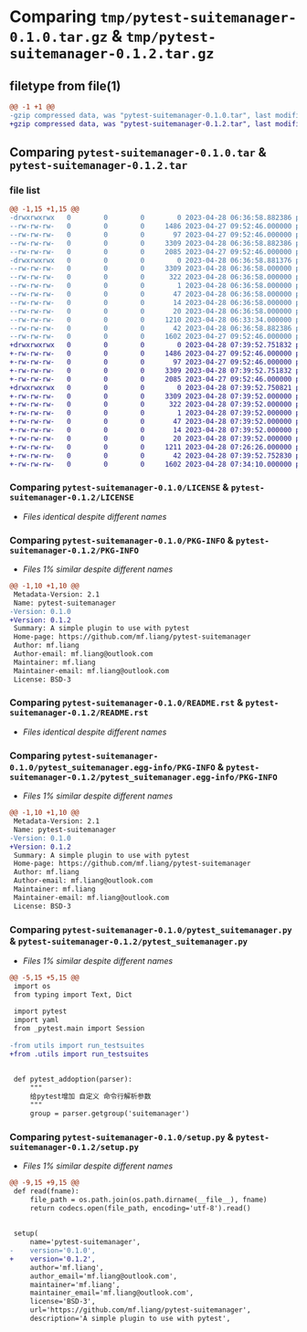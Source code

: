 # Comparing `tmp/pytest-suitemanager-0.1.0.tar.gz` & `tmp/pytest-suitemanager-0.1.2.tar.gz`

## filetype from file(1)

```diff
@@ -1 +1 @@
-gzip compressed data, was "pytest-suitemanager-0.1.0.tar", last modified: Fri Apr 28 06:36:58 2023, max compression
+gzip compressed data, was "pytest-suitemanager-0.1.2.tar", last modified: Fri Apr 28 07:39:52 2023, max compression
```

## Comparing `pytest-suitemanager-0.1.0.tar` & `pytest-suitemanager-0.1.2.tar`

### file list

```diff
@@ -1,15 +1,15 @@
-drwxrwxrwx   0        0        0        0 2023-04-28 06:36:58.882386 pytest-suitemanager-0.1.0/
--rw-rw-rw-   0        0        0     1486 2023-04-27 09:52:46.000000 pytest-suitemanager-0.1.0/LICENSE
--rw-rw-rw-   0        0        0       97 2023-04-27 09:52:46.000000 pytest-suitemanager-0.1.0/MANIFEST.in
--rw-rw-rw-   0        0        0     3309 2023-04-28 06:36:58.882386 pytest-suitemanager-0.1.0/PKG-INFO
--rw-rw-rw-   0        0        0     2085 2023-04-27 09:52:46.000000 pytest-suitemanager-0.1.0/README.rst
-drwxrwxrwx   0        0        0        0 2023-04-28 06:36:58.881376 pytest-suitemanager-0.1.0/pytest_suitemanager.egg-info/
--rw-rw-rw-   0        0        0     3309 2023-04-28 06:36:58.000000 pytest-suitemanager-0.1.0/pytest_suitemanager.egg-info/PKG-INFO
--rw-rw-rw-   0        0        0      322 2023-04-28 06:36:58.000000 pytest-suitemanager-0.1.0/pytest_suitemanager.egg-info/SOURCES.txt
--rw-rw-rw-   0        0        0        1 2023-04-28 06:36:58.000000 pytest-suitemanager-0.1.0/pytest_suitemanager.egg-info/dependency_links.txt
--rw-rw-rw-   0        0        0       47 2023-04-28 06:36:58.000000 pytest-suitemanager-0.1.0/pytest_suitemanager.egg-info/entry_points.txt
--rw-rw-rw-   0        0        0       14 2023-04-28 06:36:58.000000 pytest-suitemanager-0.1.0/pytest_suitemanager.egg-info/requires.txt
--rw-rw-rw-   0        0        0       20 2023-04-28 06:36:58.000000 pytest-suitemanager-0.1.0/pytest_suitemanager.egg-info/top_level.txt
--rw-rw-rw-   0        0        0     1210 2023-04-28 06:33:34.000000 pytest-suitemanager-0.1.0/pytest_suitemanager.py
--rw-rw-rw-   0        0        0       42 2023-04-28 06:36:58.882386 pytest-suitemanager-0.1.0/setup.cfg
--rw-rw-rw-   0        0        0     1602 2023-04-27 09:52:46.000000 pytest-suitemanager-0.1.0/setup.py
+drwxrwxrwx   0        0        0        0 2023-04-28 07:39:52.751832 pytest-suitemanager-0.1.2/
+-rw-rw-rw-   0        0        0     1486 2023-04-27 09:52:46.000000 pytest-suitemanager-0.1.2/LICENSE
+-rw-rw-rw-   0        0        0       97 2023-04-27 09:52:46.000000 pytest-suitemanager-0.1.2/MANIFEST.in
+-rw-rw-rw-   0        0        0     3309 2023-04-28 07:39:52.751832 pytest-suitemanager-0.1.2/PKG-INFO
+-rw-rw-rw-   0        0        0     2085 2023-04-27 09:52:46.000000 pytest-suitemanager-0.1.2/README.rst
+drwxrwxrwx   0        0        0        0 2023-04-28 07:39:52.750821 pytest-suitemanager-0.1.2/pytest_suitemanager.egg-info/
+-rw-rw-rw-   0        0        0     3309 2023-04-28 07:39:52.000000 pytest-suitemanager-0.1.2/pytest_suitemanager.egg-info/PKG-INFO
+-rw-rw-rw-   0        0        0      322 2023-04-28 07:39:52.000000 pytest-suitemanager-0.1.2/pytest_suitemanager.egg-info/SOURCES.txt
+-rw-rw-rw-   0        0        0        1 2023-04-28 07:39:52.000000 pytest-suitemanager-0.1.2/pytest_suitemanager.egg-info/dependency_links.txt
+-rw-rw-rw-   0        0        0       47 2023-04-28 07:39:52.000000 pytest-suitemanager-0.1.2/pytest_suitemanager.egg-info/entry_points.txt
+-rw-rw-rw-   0        0        0       14 2023-04-28 07:39:52.000000 pytest-suitemanager-0.1.2/pytest_suitemanager.egg-info/requires.txt
+-rw-rw-rw-   0        0        0       20 2023-04-28 07:39:52.000000 pytest-suitemanager-0.1.2/pytest_suitemanager.egg-info/top_level.txt
+-rw-rw-rw-   0        0        0     1211 2023-04-28 07:26:26.000000 pytest-suitemanager-0.1.2/pytest_suitemanager.py
+-rw-rw-rw-   0        0        0       42 2023-04-28 07:39:52.752830 pytest-suitemanager-0.1.2/setup.cfg
+-rw-rw-rw-   0        0        0     1602 2023-04-28 07:34:10.000000 pytest-suitemanager-0.1.2/setup.py
```

### Comparing `pytest-suitemanager-0.1.0/LICENSE` & `pytest-suitemanager-0.1.2/LICENSE`

 * *Files identical despite different names*

### Comparing `pytest-suitemanager-0.1.0/PKG-INFO` & `pytest-suitemanager-0.1.2/PKG-INFO`

 * *Files 1% similar despite different names*

```diff
@@ -1,10 +1,10 @@
 Metadata-Version: 2.1
 Name: pytest-suitemanager
-Version: 0.1.0
+Version: 0.1.2
 Summary: A simple plugin to use with pytest
 Home-page: https://github.com/mf.liang/pytest-suitemanager
 Author: mf.liang
 Author-email: mf.liang@outlook.com
 Maintainer: mf.liang
 Maintainer-email: mf.liang@outlook.com
 License: BSD-3
```

### Comparing `pytest-suitemanager-0.1.0/README.rst` & `pytest-suitemanager-0.1.2/README.rst`

 * *Files identical despite different names*

### Comparing `pytest-suitemanager-0.1.0/pytest_suitemanager.egg-info/PKG-INFO` & `pytest-suitemanager-0.1.2/pytest_suitemanager.egg-info/PKG-INFO`

 * *Files 1% similar despite different names*

```diff
@@ -1,10 +1,10 @@
 Metadata-Version: 2.1
 Name: pytest-suitemanager
-Version: 0.1.0
+Version: 0.1.2
 Summary: A simple plugin to use with pytest
 Home-page: https://github.com/mf.liang/pytest-suitemanager
 Author: mf.liang
 Author-email: mf.liang@outlook.com
 Maintainer: mf.liang
 Maintainer-email: mf.liang@outlook.com
 License: BSD-3
```

### Comparing `pytest-suitemanager-0.1.0/pytest_suitemanager.py` & `pytest-suitemanager-0.1.2/pytest_suitemanager.py`

 * *Files 1% similar despite different names*

```diff
@@ -5,15 +5,15 @@
 import os
 from typing import Text, Dict
 
 import pytest
 import yaml
 from _pytest.main import Session
 
-from utils import run_testsuites
+from .utils import run_testsuites
 
 
 def pytest_addoption(parser):
     """
     给pytest增加 自定义 命令行解析参数
     """
     group = parser.getgroup('suitemanager')
```

### Comparing `pytest-suitemanager-0.1.0/setup.py` & `pytest-suitemanager-0.1.2/setup.py`

 * *Files 1% similar despite different names*

```diff
@@ -9,15 +9,15 @@
 def read(fname):
     file_path = os.path.join(os.path.dirname(__file__), fname)
     return codecs.open(file_path, encoding='utf-8').read()
 
 
 setup(
     name='pytest-suitemanager',
-    version='0.1.0',
+    version='0.1.2',
     author='mf.liang',
     author_email='mf.liang@outlook.com',
     maintainer='mf.liang',
     maintainer_email='mf.liang@outlook.com',
     license='BSD-3',
     url='https://github.com/mf.liang/pytest-suitemanager',
     description='A simple plugin to use with pytest',
```

